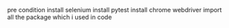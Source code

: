 pre condition 
install selenium 
install pytest
install chrome webdriver
import all the package which i used in code 
